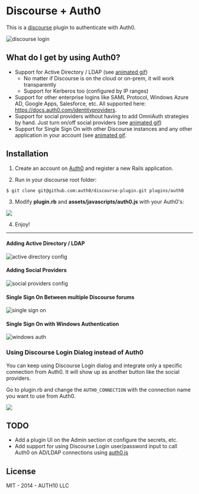 Discourse + Auth0
========

This is a [discourse](https://discourse.org) plugin to authenticate with Auth0.

![discourse login](https://dl.dropboxusercontent.com/u/21665105/discourse-login.gif)

## What do I get by using Auth0?

* Support for Active Directory / LDAP (see [animated gif](#adding-active-directory--ldap))
  * No matter if Discourse is on the cloud or on-prem, it will work transparently
  * Support for Kerberos too (configured by IP ranges)
* Support for other enterprise logins like SAML Protocol, Windows Azure AD, Google Apps, Salesforce, etc. All supported here: https://docs.auth0.com/identityproviders.
* Support for social providers without having to add OmniAuth strategies by hand. Just turn on/off social providers (see [animated gif](#adding-social-providers))
* Support for Single Sign On with other Discourse instances and any other application in your account (see [animated gif](#single-sign-on-between-multiple-discourse-forums).

## Installation

1. Create an account on [Auth0](http://auth0.com) and register a new Rails application.

2. Run in your discourse root folder:

  ```
  $ git clone git@github.com:auth0/discourse-plugin.git plugins/auth0
  ```

3. Modify __plugin.rb__ and __assets/javascripts/auth0.js__ with your Auth0's:

<img src="https://docs.google.com/drawings/d/1-wQhQ8hu24C-a-TXNPjVEYiXt_78cTV7uOTgKlr-pbE/pub?w=681&amp;h=699">

4. Enjoy!

----

#### Adding Active Directory / LDAP

![active directory config](https://dl.dropboxusercontent.com/u/21665105/ad-connection.gif)

#### Adding Social Providers

![social providers config](https://dl.dropboxusercontent.com/u/21665105/social-connections.gif)

#### Single Sign On Between multiple Discourse forums

![single sign on](https://dl.dropboxusercontent.com/u/21665105/sso-discourse.gif)

#### Single Sign On with Windows Authentication

![windows auth](http://blog.auth0.com.s3.amazonaws.com/login_discourse_kerberos.gif)

### Using Discourse Login Dialog instead of Auth0

You can keep using Discourse Login dialog and integrate only a specific connection from Auth0. It will show up as another button like the social providers.

Go to plugin.rb and change the `AUTH0_CONNECTION` with the connection name you want to use from Auth0.

![](http://blog.auth0.com.s3.amazonaws.com/login_discourse_ad.gif)

## TODO

* Add a plugin UI on the Admin section ot configure the secrets, etc.
* Add support for using Discourse Login user/password input to call Auth0 on AD/LDAP connections using [auth0.js](https://github.com/auth0/auth0.js)

## License

MIT - 2014 - AUTH10 LLC
